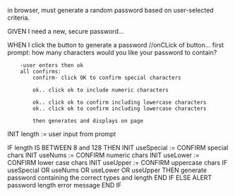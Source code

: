 in browser, must generate a random password based on user-selected criteria. 


GIVEN I need a new, secure password...

WHEN I click the button to generate a password
    //onCLick of button... 
        first prompt: how many characters would you like your password to contain?

        -user enters then ok
        all confirms:
            confirm- click OK to confirm special characters
            
            ok.. click ok to include numeric characters

            ok.. click ok to confirm including lowercase characters 
            ok.. click ok to confirm including lowercase characters 

            then generates and displays on page





INIT length := user input from prompt

IF length IS BETWEEN 8 and 128
  THEN
    INIT useSpecial := CONFIRM special chars
    INIT useNums := CONFIRM numeric chars
    INIT useLower := CONFIRM lower case chars
    INIT useUpper := CONFIRM uppercase chars
  IF useSpecial OR useNums OR useLower OR useUpper
  THEN
    generate password containing the correct types and length
  END IF
ELSE
  ALERT password length error message
END IF